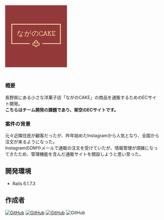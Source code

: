 # <p align="center">
#   <img src="app/assets/images/logo.png" alt="プロジェクトのロゴ" width="200" height="200">
# </p>

### 概要
長野県にある小さな洋菓子店「ながのCAKE」の商品を通販するためのECサイト開発。<br>
**こちらはチーム開発の課題であり、架空のECサイトです。**

### 案件の背景
元々近隣住民が顧客だったが、昨年始めたInstagramから人気となり、全国から注文が来るようになった。<br>
InstagramのDMやメールで通販の注文を受けていたが、情報管理が煩雑になってきたため、管理機能を含んだ通販サイトを開設しようと思い至った。

## 開発環境
- Rails 6.1.7.3

## 作成者
[![GitHub](https://img.shields.io/badge/Created%20by-%E3%82%86%E3%81%86-blue?logo=github)](https://github.com/yusukeee811)
[![GitHub](https://img.shields.io/badge/Created%20by-%E3%81%93%E3%81%B0%E3%81%95%E3%82%93-yellow?logo=github)](https://github.com/yuta-kobayashi-dev)
[![GitHub](https://img.shields.io/badge/Created%20by-%E3%81%A8%E3%82%82%E3%81%95%E3%82%93-red?logo=github)](https://github.com/sato0w0)
![GitHub](https://img.shields.io/badge/Created%20by-%E3%81%BE%E3%81%A3%E3%81%99%E3%83%BC-green?logo=github)